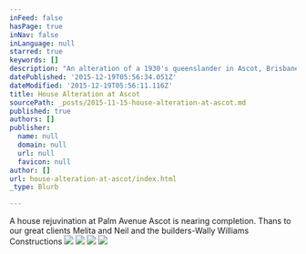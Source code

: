 ```yaml
---
inFeed: false
hasPage: true
inNav: false
inLanguage: null
starred: true
keywords: []
description: "An alteration of a 1930's queenslander in Ascot, Brisbane, designed by Biscoe Wilson Architects"
datePublished: '2015-12-19T05:56:34.051Z'
dateModified: '2015-12-19T05:56:11.116Z'
title: House Alteration at Ascot
sourcePath: _posts/2015-11-15-house-alteration-at-ascot.md
published: true
authors: []
publisher:
  name: null
  domain: null
  url: null
  favicon: null
author: []
url: house-alteration-at-ascot/index.html
_type: Blurb

---
```

A house rejuvination at Palm Avenue Ascot is nearing completion. Thans to our great clients Melita and Neil and the builders-Wally Williams Constructions
![](https://the-grid-user-content.s3-us-west-2.amazonaws.com/2bb87f9f-81f4-413e-afc6-c7027fab891a.jpg)
![](https://the-grid-user-content.s3-us-west-2.amazonaws.com/46ffadf8-a78c-4f9e-a687-7e1324125548.jpg)
![](https://the-grid-user-content.s3-us-west-2.amazonaws.com/76c86c69-adbf-4388-8f0b-370349bc221a.jpg)
![](https://the-grid-user-content.s3-us-west-2.amazonaws.com/8120bf13-405b-4aa9-a045-f1ebabafd6a2.jpg)